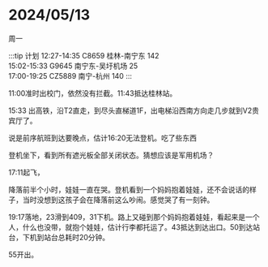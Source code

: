 # 2024/05/13

周一

:::tip 计划
12:27-14:35 C8659 桂林-南宁东 142  
15:02-15:33 G9645 南宁东-吴圩机场 25  
17:00-19:25 CZ5889 南宁-杭州 140
:::

11:00准时出校门，依然没有拦截。11:43抵达桂林站。

15:33 出高铁，沿T2直走，到尽头直梯道1F，出电梯沿西南方向走几步就到V2贵宾厅了。

说是前序航班到达要晚点，估计16:20无法登机。吃了些东西

登机坐下，看到所有遮光板全部关闭状态。猜想应该是军用机场？

17:11起飞，

降落前半个小时，娃娃一直在哭。登机看到一个妈妈抱着娃娃，还不会说话的样子，当时没想到这孩子会在降落前这么吵闹。感觉哭了有一刻钟。

19:17落地，23滑到409，31下机。路上又碰到那个妈妈抱着娃娃，看起来是一个人，什么也没带，就抱个娃娃，估计行李都托运了。43抵达到达出口。50到达站台，下机到站台总耗时20分钟。

55开出。
